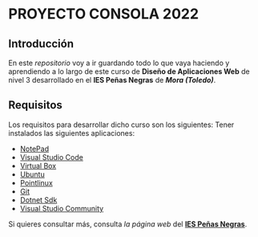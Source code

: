 # **PROYECTO CONSOLA 2022**
 ## Introducción
  En este _repositorio_ voy a ir guardando todo lo que vaya haciendo y aprendiendo a lo largo de este curso de **Diseño de Aplicaciones Web** de nivel 3 desarrollado en el **IES Peñas Negras** de **_Mora (Toledo)_**.

## Requisitos
 Los requisitos para desarrollar dicho curso son los siguientes:
 Tener instalados las siguientes aplicaciones:
 - [NotePad](https://notepad-plus-plus.org/downloads/)
- [Visual Studio Code](https://code.visualstudio.com/download)
- [Virtual Box](https://www.virtualbox.org/wiki/Downloads)
- [Ubuntu](https://www.virtualbox.org/wiki/Downloads)
- [Pointlinux](http://pointlinux.org/download.html?version=3.2&flavour=mate&suite=full&arch=32&direct=true)
- [Git](https://git-scm.com/download/win)
- [Dotnet Sdk](https://dotnet.microsoft.com/en-us/download/dotnet/3.1)
- [Visual Studio Community](https://visualstudio.microsoft.com/es/vs/community/)

Si quieres consultar más, consulta _la página web_ del [**IES Peñas Negras**](http://ies-pnegras.centros.castillalamancha.es/).
